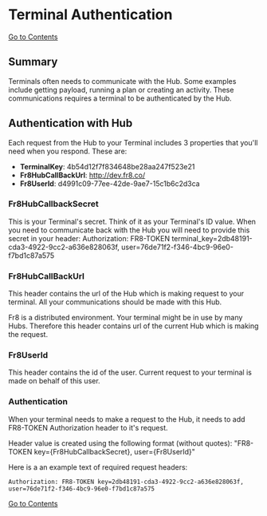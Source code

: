 # Terminal Authentication

[Go to Contents](/Docs/Home.md)

## Summary

Terminals often needs to communicate with the Hub. Some examples include getting payload, running a plan or creating an activity. These communications requires a terminal to be authenticated by the Hub.

## Authentication with Hub

Each request from the Hub to your Terminal  includes 3 properties that you'll need when you respond.  These are:

* **TerminalKey**: 4b54d12f7f834648be28aa247f523e21
* **Fr8HubCallBackUrl**: http://dev.fr8.co/
* **Fr8UserId**: d4991c09-77ee-42de-9ae7-15c1b6c2d3ca

### Fr8HubCallbackSecret

This is your Terminal's secret. Think of it as your Terminal's ID value.  When you need to communicate back with the Hub you will need to provide this secret in your header:
Authorization: FR8-TOKEN terminal_key=2db48191-cda3-4922-9cc2-a636e828063f, user=76de71f2-f346-4bc9-96e0-f7bd1c87a575

### Fr8HubCallBackUrl

This header contains the url of the Hub which is making request to your terminal. All your communications should be made with this Hub.

Fr8 is a distributed environment. Your terminal might be in use by many Hubs. Therefore this header contains url of the current Hub which is making the request.

### Fr8UserId

This header contains the id of the user. Current request to your terminal is made on behalf of this user.

### Authentication

When your terminal needs to make a request to the Hub, it needs to add FR8-TOKEN Authorization header to it's request.

Header value is created using the following format (without quotes): "FR8-TOKEN key={Fr8HubCallbackSecret}, user={Fr8UserId}"

Here is a an example text of required request headers:

	Authorization: FR8-TOKEN key=2db48191-cda3-4922-9cc2-a636e828063f, user=76de71f2-f346-4bc9-96e0-f7bd1c87a575


[Go to Contents](/Docs/Home.md)
